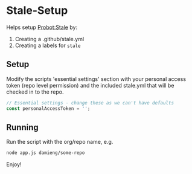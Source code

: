 # Stale-Setup

Helps setup [Probot:Stale](https://github.com/probot/stale) by:

1. Creating a .github/stale.yml
2. Creating a labels for `stale`

## Setup

Modify the scripts 'essential settings' section with your personal access token (repo level permission) and the included stale.yml that will be checked in to the repo.

```javascript
// Essential settings - change these as we can't have defaults
const personalAccessToken = '';
```

## Running

Run the script with the org/repo name, e.g.

```bash
node app.js damieng/some-repo
```

Enjoy!
